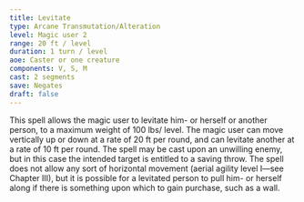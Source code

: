 ```yaml
---
title: Levitate
type: Arcane Transmutation/Alteration
level: Magic user 2
range: 20 ft / level
duration: 1 turn / level
aoe: Caster or one creature
components: V, S, M
cast: 2 segments
save: Negates
draft: false
---
```


This spell allows the magic user to levitate him- or herself or another person, to a maximum weight of 100 lbs/ level. The magic user can move vertically up or down at a rate of 20 ft per round, and can levitate another at a rate of 10 ft per round. The spell may be cast upon an unwilling enemy, but in this case the intended target is entitled to a saving throw. The spell does not allow any sort of horizontal movement (aerial agility level I—see Chapter III), but it is possible for a levitated person to pull him- or herself along if there is something upon which to gain purchase, such as a wall.